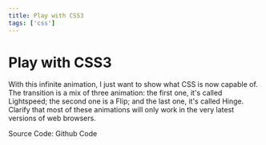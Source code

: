 ```yaml
---
title: Play with CSS3 
tags: ['css']
---
```


# Play with CSS3

With this infinite animation, I just want to show what CSS is now capable of. The transition is a mix of three animation: the first one, it's called Lightspeed; the second one is a Flip; and the last one, it's called Hinge. Clarify that most of these animations will only work in the very latest versions of web browsers.


Source Code: Github Code